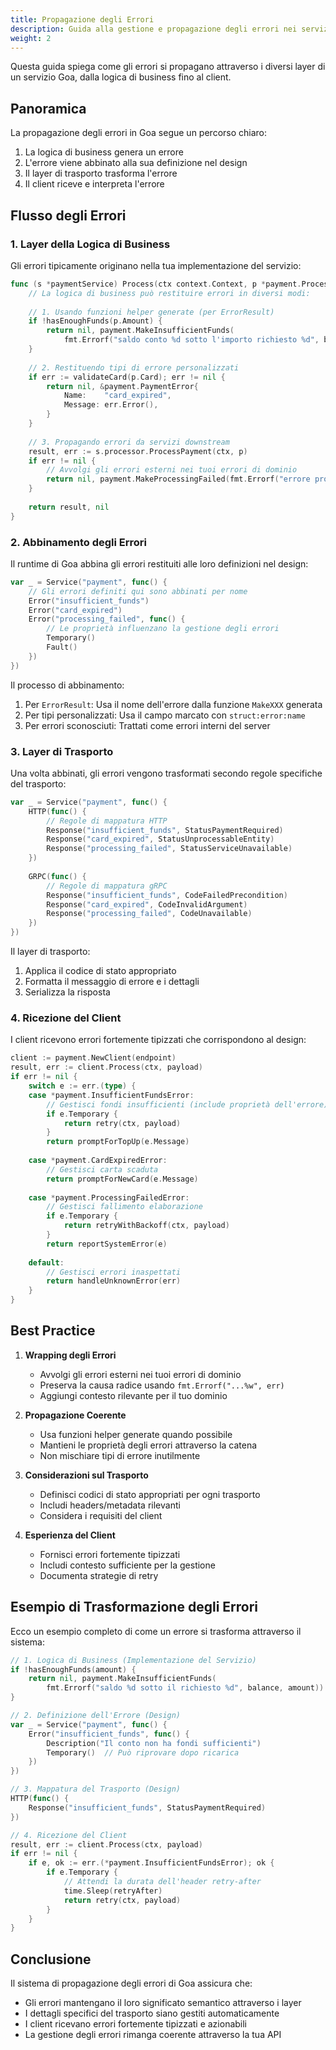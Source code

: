 ```yaml
---
title: Propagazione degli Errori
description: Guida alla gestione e propagazione degli errori nei servizi Goa attraverso i diversi layer, dalla logica di business fino al client.
weight: 2
---
```


Questa guida spiega come gli errori si propagano attraverso i diversi layer di un servizio Goa, dalla logica
di business fino al client.

## Panoramica

La propagazione degli errori in Goa segue un percorso chiaro:
1. La logica di business genera un errore
2. L'errore viene abbinato alla sua definizione nel design
3. Il layer di trasporto trasforma l'errore
4. Il client riceve e interpreta l'errore

## Flusso degli Errori

### 1. Layer della Logica di Business

Gli errori tipicamente originano nella tua implementazione del servizio:

```go
func (s *paymentService) Process(ctx context.Context, p *payment.ProcessPayload) (*payment.ProcessResult, error) {
    // La logica di business può restituire errori in diversi modi:
    
    // 1. Usando funzioni helper generate (per ErrorResult)
    if !hasEnoughFunds(p.Amount) {
        return nil, payment.MakeInsufficientFunds(
            fmt.Errorf("saldo conto %d sotto l'importo richiesto %d", balance, p.Amount))
    }
    
    // 2. Restituendo tipi di errore personalizzati
    if err := validateCard(p.Card); err != nil {
        return nil, &payment.PaymentError{
            Name:    "card_expired",
            Message: err.Error(),
        }
    }
    
    // 3. Propagando errori da servizi downstream
    result, err := s.processor.ProcessPayment(ctx, p)
    if err != nil {
        // Avvolgi gli errori esterni nei tuoi errori di dominio
        return nil, payment.MakeProcessingFailed(fmt.Errorf("errore processore pagamenti: %w", err))
    }
    
    return result, nil
}
```

### 2. Abbinamento degli Errori

Il runtime di Goa abbina gli errori restituiti alle loro definizioni nel design:

```go
var _ = Service("payment", func() {
    // Gli errori definiti qui sono abbinati per nome
    Error("insufficient_funds")
    Error("card_expired")
    Error("processing_failed", func() {
        // Le proprietà influenzano la gestione degli errori
        Temporary()
        Fault()
    })
})
```

Il processo di abbinamento:
1. Per `ErrorResult`: Usa il nome dell'errore dalla funzione `MakeXXX` generata
2. Per tipi personalizzati: Usa il campo marcato con `struct:error:name`
3. Per errori sconosciuti: Trattati come errori interni del server

### 3. Layer di Trasporto

Una volta abbinati, gli errori vengono trasformati secondo regole specifiche del trasporto:

```go
var _ = Service("payment", func() {
    HTTP(func() {
        // Regole di mappatura HTTP
        Response("insufficient_funds", StatusPaymentRequired)
        Response("card_expired", StatusUnprocessableEntity)
        Response("processing_failed", StatusServiceUnavailable)
    })
    
    GRPC(func() {
        // Regole di mappatura gRPC
        Response("insufficient_funds", CodeFailedPrecondition)
        Response("card_expired", CodeInvalidArgument)
        Response("processing_failed", CodeUnavailable)
    })
})
```

Il layer di trasporto:
1. Applica il codice di stato appropriato
2. Formatta il messaggio di errore e i dettagli
3. Serializza la risposta

### 4. Ricezione del Client

I client ricevono errori fortemente tipizzati che corrispondono al design:

```go
client := payment.NewClient(endpoint)
result, err := client.Process(ctx, payload)
if err != nil {
    switch e := err.(type) {
    case *payment.InsufficientFundsError:
        // Gestisci fondi insufficienti (include proprietà dell'errore)
        if e.Temporary {
            return retry(ctx, payload)
        }
        return promptForTopUp(e.Message)
        
    case *payment.CardExpiredError:
        // Gestisci carta scaduta
        return promptForNewCard(e.Message)
        
    case *payment.ProcessingFailedError:
        // Gestisci fallimento elaborazione
        if e.Temporary {
            return retryWithBackoff(ctx, payload)
        }
        return reportSystemError(e)
        
    default:
        // Gestisci errori inaspettati
        return handleUnknownError(err)
    }
}
```

## Best Practice

1. **Wrapping degli Errori**
   - Avvolgi gli errori esterni nei tuoi errori di dominio
   - Preserva la causa radice usando `fmt.Errorf("...%w", err)`
   - Aggiungi contesto rilevante per il tuo dominio

2. **Propagazione Coerente**
   - Usa funzioni helper generate quando possibile
   - Mantieni le proprietà degli errori attraverso la catena
   - Non mischiare tipi di errore inutilmente

3. **Considerazioni sul Trasporto**
   - Definisci codici di stato appropriati per ogni trasporto
   - Includi headers/metadata rilevanti
   - Considera i requisiti del client

4. **Esperienza del Client**
   - Fornisci errori fortemente tipizzati
   - Includi contesto sufficiente per la gestione
   - Documenta strategie di retry

## Esempio di Trasformazione degli Errori

Ecco un esempio completo di come un errore si trasforma attraverso il sistema:

```go
// 1. Logica di Business (Implementazione del Servizio)
if !hasEnoughFunds(amount) {
    return nil, payment.MakeInsufficientFunds(
        fmt.Errorf("saldo %d sotto il richiesto %d", balance, amount))
}

// 2. Definizione dell'Errore (Design)
var _ = Service("payment", func() {
    Error("insufficient_funds", func() {
        Description("Il conto non ha fondi sufficienti")
        Temporary()  // Può riprovare dopo ricarica
    })
})

// 3. Mappatura del Trasporto (Design)
HTTP(func() {
    Response("insufficient_funds", StatusPaymentRequired)
})

// 4. Ricezione del Client
result, err := client.Process(ctx, payload)
if err != nil {
    if e, ok := err.(*payment.InsufficientFundsError); ok {
        if e.Temporary {
            // Attendi la durata dell'header retry-after
            time.Sleep(retryAfter)
            return retry(ctx, payload)
        }
    }
}
```

## Conclusione

Il sistema di propagazione degli errori di Goa assicura che:
- Gli errori mantengano il loro significato semantico attraverso i layer
- I dettagli specifici del trasporto siano gestiti automaticamente
- I client ricevano errori fortemente tipizzati e azionabili
- La gestione degli errori rimanga coerente attraverso la tua API 